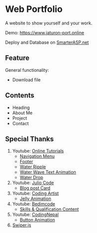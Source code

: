 # Web Portfolio
  A website to show yourself and your work.

Demo: https://www.jaturon-port.online

Deploy and Database on [SmarterASP.net](https://www.smarterasp.net)

## Feature
General functionality:
  * Download file

## Contents
  * Heading
  * About Me
  * Project
  * Contact
  
## Special Thanks
1. Youtube: [Online Tutorials](https://www.youtube.com/c/OnlineTutorials4Designers)
    * [Navigation Menu](https://www.youtube.com/watch?v=ArTVfdHOB-M&list=PLh2LmvawoXcspAJFDLGVUAeVyXW2x1TK6&index=19)
    * [Footer](https://www.youtube.com/watch?v=UpkEANWC2Ms&list=PLh2LmvawoXcspAJFDLGVUAeVyXW2x1TK6&index=1&t=613s)
    * [Water Ripple](https://www.youtube.com/watch?v=hKX8rPs7ve4&list=PLh2LmvawoXcspAJFDLGVUAeVyXW2x1TK6&index=4)
    * [Water Wave Text Animation](https://www.youtube.com/watch?v=Tf6qm5JMUXQ&list=PLh2LmvawoXcspAJFDLGVUAeVyXW2x1TK6&index=14&t=49s)
    * [Water Drop](https://www.youtube.com/watch?v=hgqHPLU-qIE&t=370s)
2. Youtube: [Julio Code](https://www.youtube.com/c/JulioCodes)
    * [Blog post Card](https://www.youtube.com/watch?v=XRzAZBPp5iQ&list=PLh2LmvawoXcspAJFDLGVUAeVyXW2x1TK6&index=3)
3. Youtube: [Coding Artist](https://www.youtube.com/c/CodingArtist)
    * [Jelly Animation](https://www.youtube.com/watch?v=6uuHeZ6BNOI&list=PLh2LmvawoXcspAJFDLGVUAeVyXW2x1TK6&index=9)
4. Youtube: [Bedimcode](https://www.youtube.com/c/Bedimcode)
    * [Skills & Qualification Content](https://www.youtube.com/watch?v=27JtRAI3QO8&list=PLh2LmvawoXcspAJFDLGVUAeVyXW2x1TK6&index=12&t=4313s)
5. Youtube: [CodingNepal](https://www.youtube.com/c/CodingNepal)
    * [Button Animation](https://www.youtube.com/watch?v=yU3giDe-N6c&list=PLh2LmvawoXcspAJFDLGVUAeVyXW2x1TK6&index=19&t=34s)
6. [Swiper.js](https://swiperjs.com)
